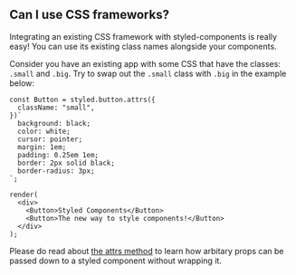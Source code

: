 ## Can I use CSS frameworks?

Integrating an existing CSS framework with styled-components is really easy! You can use its existing class names alongside your components.

Consider you have an existing app with some CSS that have the classes: `.small` and `.big`.
Try to swap out the `.small` class with `.big` in the example below:

```react
const Button = styled.button.attrs({
  className: "small",
})`
  background: black;
  color: white;
  cursor: pointer;
  margin: 1em;
  padding: 0.25em 1em;
  border: 2px solid black;
  border-radius: 3px;
`;

render(
  <div>
    <Button>Styled Components</Button>
    <Button>The new way to style components!</Button>
  </div>
);
```

Please do read about [the attrs method](/docs/api#attrs) to learn how arbitary props can be passed
down to a styled component without wrapping it.
